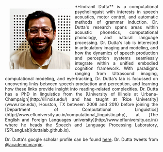 <div style="text-align: justify">
<div style="float: left">
	    <img align="left" img src="idlab.png" alt="Dr. Dutta" style="width: 200px; display:block; margin:15px"/>
</div>
**Indranil Dutta** is a computational psycholinguist with interests in speech acoustics, motor control, and automatic methods of grammar induction. Dr. Dutta's research spans areas within acoustic phonetics, computational phonology, and natural language processing. Dr. Dutta's lab is interested in articulatory imaging and modeling, and how the dynamics of speech production and perception systems seamlessly integrate within a unified embodied cognition framework. With paradigms ranging from Ultrasound imaging, computational modeling, and eye-tracking, Dr. Dutta's lab is focussed on uncovering links between speech production and perception, and learning how these links provide insight into reading-related complexities. Dr. Dutta has a PhD in linguistics from the [University of Illinois at Urbana-Champaign](http://illinois.edu/) and has taught at [Rice University](www.rice.edu), Houston, TX between 2008 and 2010 before joining the [Department of Computational Linguistics](http://www.efluniversity.ac.in/computational_linguistic.php), at [The English and Foreign Languages university](http://www.efluniversity.ac.in/) where he heads the Speech and Language Processing Laboratory, [SPLangLab](duttalab.github.io).

Dr. Dutta's google scholar profile can be found [here](https://scholar.google.co.in/citations?user=i3fWqy4AAAAJ&hl=en). Dr. Dutta tweets from [@academicmargin](https://twitter.com/academicmargin).
